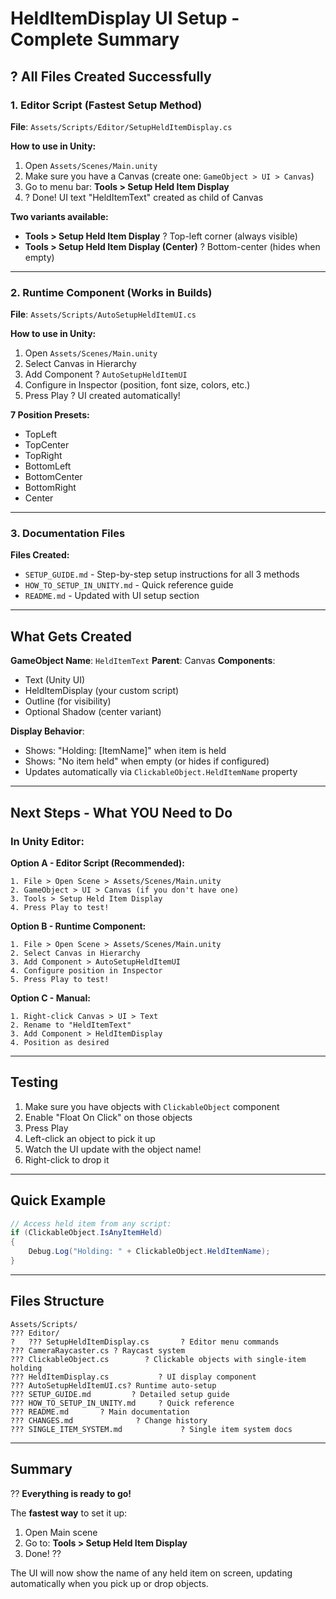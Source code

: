 # HeldItemDisplay UI Setup - Complete Summary

## ? All Files Created Successfully

### 1. **Editor Script** (Fastest Setup Method)
**File**: `Assets/Scripts/Editor/SetupHeldItemDisplay.cs`

**How to use in Unity:**
1. Open `Assets/Scenes/Main.unity`
2. Make sure you have a Canvas (create one: `GameObject > UI > Canvas`)
3. Go to menu bar: **Tools > Setup Held Item Display**
4. ? Done! UI text "HeldItemText" created as child of Canvas

**Two variants available:**
- **Tools > Setup Held Item Display** ? Top-left corner (always visible)
- **Tools > Setup Held Item Display (Center)** ? Bottom-center (hides when empty)

---

### 2. **Runtime Component** (Works in Builds)
**File**: `Assets/Scripts/AutoSetupHeldItemUI.cs`

**How to use in Unity:**
1. Open `Assets/Scenes/Main.unity`
2. Select Canvas in Hierarchy
3. Add Component ? `AutoSetupHeldItemUI`
4. Configure in Inspector (position, font size, colors, etc.)
5. Press Play ? UI created automatically!

**7 Position Presets:**
- TopLeft
- TopCenter
- TopRight
- BottomLeft
- BottomCenter
- BottomRight
- Center

---

### 3. **Documentation Files**
**Files Created:**
- `SETUP_GUIDE.md` - Step-by-step setup instructions for all 3 methods
- `HOW_TO_SETUP_IN_UNITY.md` - Quick reference guide
- `README.md` - Updated with UI setup section

---

## What Gets Created

**GameObject Name**: `HeldItemText`
**Parent**: Canvas
**Components**:
- Text (Unity UI)
- HeldItemDisplay (your custom script)
- Outline (for visibility)
- Optional Shadow (center variant)

**Display Behavior**:
- Shows: "Holding: [ItemName]" when item is held
- Shows: "No item held" when empty (or hides if configured)
- Updates automatically via `ClickableObject.HeldItemName` property

---

## Next Steps - What YOU Need to Do

### In Unity Editor:

**Option A - Editor Script (Recommended):**
```
1. File > Open Scene > Assets/Scenes/Main.unity
2. GameObject > UI > Canvas (if you don't have one)
3. Tools > Setup Held Item Display
4. Press Play to test!
```

**Option B - Runtime Component:**
```
1. File > Open Scene > Assets/Scenes/Main.unity
2. Select Canvas in Hierarchy
3. Add Component > AutoSetupHeldItemUI
4. Configure position in Inspector
5. Press Play to test!
```

**Option C - Manual:**
```
1. Right-click Canvas > UI > Text
2. Rename to "HeldItemText"
3. Add Component > HeldItemDisplay
4. Position as desired
```

---

## Testing

1. Make sure you have objects with `ClickableObject` component
2. Enable "Float On Click" on those objects
3. Press Play
4. Left-click an object to pick it up
5. Watch the UI update with the object name!
6. Right-click to drop it

---

## Quick Example

```csharp
// Access held item from any script:
if (ClickableObject.IsAnyItemHeld)
{
    Debug.Log("Holding: " + ClickableObject.HeldItemName);
}
```

---

## Files Structure

```
Assets/Scripts/
??? Editor/
?   ??? SetupHeldItemDisplay.cs       ? Editor menu commands
??? CameraRaycaster.cs ? Raycast system
??? ClickableObject.cs        ? Clickable objects with single-item holding
??? HeldItemDisplay.cs           ? UI display component
??? AutoSetupHeldItemUI.cs? Runtime auto-setup
??? SETUP_GUIDE.md         ? Detailed setup guide
??? HOW_TO_SETUP_IN_UNITY.md     ? Quick reference
??? README.md       ? Main documentation
??? CHANGES.md              ? Change history
??? SINGLE_ITEM_SYSTEM.md             ? Single item system docs
```

---

## Summary

?? **Everything is ready to go!**

The **fastest way** to set it up:
1. Open Main scene
2. Go to: **Tools > Setup Held Item Display**
3. Done! ??

The UI will now show the name of any held item on screen, updating automatically when you pick up or drop objects.
